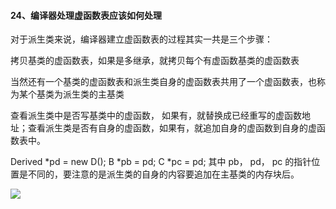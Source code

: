 #### 24、编译器处理虚函数表应该如何处理

对于派⽣类来说，编译器建⽴虚函数表的过程其实⼀共是三个步骤：

拷贝基类的虚函数表，如果是多继承，就拷⻉每个有虚函数基类的虚函数表

当然还有⼀个基类的虚函数表和派⽣类⾃身的虚函数表共⽤了⼀个虚函数表，也称为某个基类为派⽣类的主基类

查看派生类中是否写基类中的虚函数，  如果有，就替换成已经重写的虚函数地址；查看派⽣类是否有⾃身的虚函数，如果有，就追加⾃身的虚函数到⾃身的虚函数表中。

Derived *pd = new D(); B *pb = pd; C *pc = pd; 其中 pb， pd， pc 的指针位置是不同的，要注意的是派⽣类的⾃身的内容要追加在主基类的内存块后。

![](https://files.mdnice.com/user/11419/5361d993-c7e4-41d6-8b79-c2cd16ad206e.png)